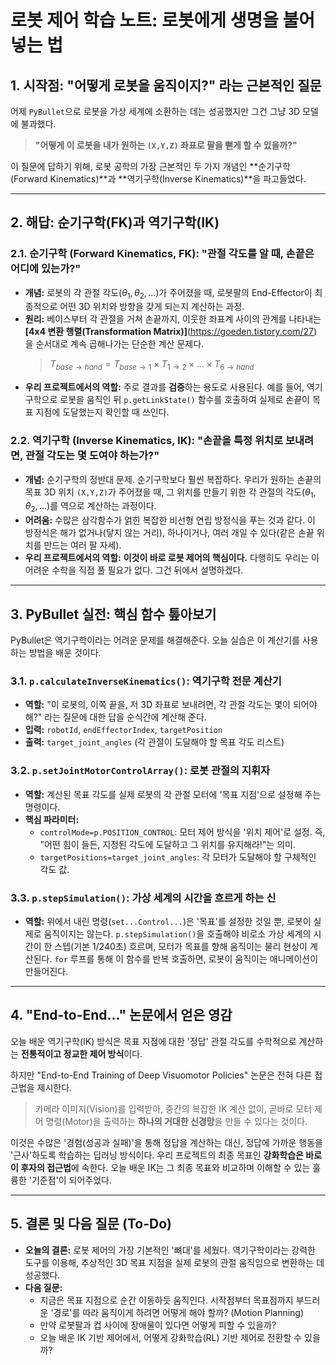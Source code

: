 # 로봇 제어 학습 노트: 로봇에게 생명을 불어넣는 법 

## 1. 시작점: "어떻게 로봇을 움직이지?" 라는 근본적인 질문

어제 `PyBullet`으로 로봇을 가상 세계에 소환하는 데는 성공했지만 그건 그냥 3D 모델에 불과했다. 

> **"어떻게 이 로봇을 내가 원하는 `(X,Y,Z)` 좌표로 팔을 뻗게 할 수 있을까?"**

이 질문에 답하기 위해, 로봇 공학의 가장 근본적인 두 가지 개념인 **순기구학(Forward Kinematics)**과 **역기구학(Inverse Kinematics)**을 파고들었다.

---

## 2. 해답: 순기구학(FK)과 역기구학(IK)

### 2.1. 순기구학 (Forward Kinematics, FK): "관절 각도를 알 때, 손끝은 어디에 있는가?"

* **개념:** 로봇의 각 관절 각도($\theta_1, \theta_2, ...$)가 주어졌을 때, 로봇팔의 End-Effector이 최종적으로 어떤 3D 위치와 방향을 갖게 되는지 계산하는 과정.
* **원리:** 베이스부터 각 관절을 거쳐 손끝까지, 이웃한 좌표계 사이의 관계를 나타내는 **[4x4 변환 행렬(Transformation Matrix)]**(https://goeden.tistory.com/27) 을 순서대로 계속 곱해나가는 단순한 계산 문제다.
    > $T_{base \to hand} = T_{base \to 1} \times T_{1 \to 2} \times \dots \times T_{6 \to hand}$
* **우리 프로젝트에서의 역할:** 주로 결과를 **검증**하는 용도로 사용된다. 예를 들어, 역기구학으로 로봇을 움직인 뒤 `p.getLinkState()` 함수를 호출하여 실제로 손끝이 목표 지점에 도달했는지 확인할 때 쓰인다.

### 2.2. 역기구학 (Inverse Kinematics, IK): "손끝을 특정 위치로 보내려면, 관절 각도는 몇 도여야 하는가?"

* **개념:** 순기구학의 정반대 문제. 순기구학보다 훨씬 복잡하다. 우리가 원하는 손끝의 목표 3D 위치 `(X,Y,Z)`가 주어졌을 때, 그 위치를 만들기 위한 각 관절의 각도($\theta_1, \theta_2, ...$)를 역으로 계산하는 과정이다.
* **어려움:** 수많은 삼각함수가 얽힌 복잡한 비선형 연립 방정식을 푸는 것과 같다. 이 방정식은 해가 없거나(닿지 않는 거리), 하나이거나, 여러 개일 수 있다(같은 손끝 위치를 만드는 여러 팔 자세).
* **우리 프로젝트에서의 역할:** **이것이 바로 로봇 제어의 핵심이다.** 다행히도 우리는 이 어려운 수학을 직접 풀 필요가 없다. 그건 뒤에서 설명하겠다.

---

## 3. PyBullet 실전: 핵심 함수 톺아보기

PyBullet은 역기구학이라는 어려운 문제를 해결해준다. 오늘 실습은 이 계산기를 사용하는 방법을 배운 것이다.

### 3.1. `p.calculateInverseKinematics()`: 역기구학 전문 계산기

* **역할:** "이 로봇의, 이쪽 끝을, 저 3D 좌표로 보내려면, 각 관절 각도는 몇이 되어야 해?" 라는 질문에 대한 답을 순식간에 계산해 준다.
* **입력:** `robotId`, `endEffectorIndex`, `targetPosition`
* **출력:** `target_joint_angles` (각 관절이 도달해야 할 목표 각도 리스트)

### 3.2. `p.setJointMotorControlArray()`: 로봇 관절의 지휘자

* **역할:** 계산된 목표 각도를 실제 로봇의 각 관절 모터에 '목표 지점'으로 설정해 주는 명령이다.
* **핵심 파라미터:**
    * `controlMode=p.POSITION_CONTROL`: 모터 제어 방식을 '위치 제어'로 설정. 즉, "어떤 힘이 들든, 지정된 각도에 도달하고 그 위치를 유지해라!"는 의미.
    * `targetPositions=target_joint_angles`: 각 모터가 도달해야 할 구체적인 각도 값.

### 3.3. `p.stepSimulation()`: 가상 세계의 시간을 흐르게 하는 신

* **역할:** 위에서 내린 명령(`set...Control...`)은 '목표'를 설정한 것일 뿐, 로봇이 실제로 움직이지는 않는다. `p.stepSimulation()`을 호출해야 비로소 가상 세계의 시간이 한 스텝(기본 1/240초) 흐르며, 모터가 목표를 향해 움직이는 물리 현상이 계산된다. `for` 루프를 통해 이 함수를 반복 호출하면, 로봇이 움직이는 애니메이션이 만들어진다.

---

## 4. "End-to-End..." 논문에서 얻은 영감

오늘 배운 역기구학(IK) 방식은 목표 지점에 대한 '정답' 관절 각도를 수학적으로 계산하는 **전통적이고 정교한 제어 방식**이다.

하지만 "End-to-End Training of Deep Visuomotor Policies" 논문은 전혀 다른 접근법을 제시한다.

> 카메라 이미지(Vision)를 입력받아, 중간의 복잡한 IK 계산 없이, 곧바로 모터 제어 명령(Motor)을 출력하는 **하나의 거대한 신경망**을 만들 수 있다는 것이다.

이것은 수많은 '경험(성공과 실패)'을 통해 정답을 계산하는 대신, 정답에 가까운 행동을 '근사'하도록 학습하는 딥러닝 방식이다. 우리 프로젝트의 최종 목표인 **강화학습은 바로 이 후자의 접근법**에 속한다. 오늘 배운 IK는 그 최종 목표와 비교하며 이해할 수 있는 훌륭한 '기준점'이 되어주었다.

---

## 5. 결론 및 다음 질문 (To-Do)

* **오늘의 결론:** 로봇 제어의 가장 기본적인 '뼈대'를 세웠다. 역기구학이라는 강력한 도구를 이용해, 추상적인 3D 목표 지점을 실제 로봇의 관절 움직임으로 변환하는 데 성공했다.
* **다음 질문:**
    * 지금은 목표 지점으로 순간 이동하듯 움직인다. 시작점부터 목표점까지 부드러운 '경로'를 따라 움직이게 하려면 어떻게 해야 할까? (Motion Planning)
    * 만약 로봇팔과 컵 사이에 장애물이 있다면 어떻게 피할 수 있을까?
    * 오늘 배운 IK 기반 제어에서, 어떻게 강화학습(RL) 기반 제어로 전환할 수 있을까?
